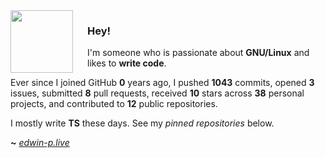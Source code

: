 <img align="left" width="100px" style="padding-right: 20px" src="https://static-00.iconduck.com/assets.00/file-type-angular-icon-1907x2048-tobdkjt1.png">

### Hey!

I'm someone who is passionate about **GNU/Linux** and likes to **write code**.


Ever since I joined GitHub **0** years ago, I pushed **1043** commits, opened **3** issues, submitted **8** pull requests, received **10** stars across **38** personal projects, and contributed to **12** public repositories.

I mostly write **TS** these days. See my _pinned repositories_ below.

**~** [_edwin-p.live_](https://edwin-p.live/)
